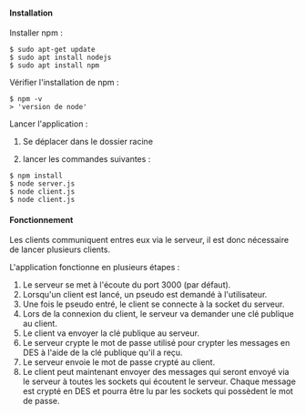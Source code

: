 #### Installation

Installer npm :

```
$ sudo apt-get update
$ sudo apt install nodejs
$ sudo apt install npm
```

Vérifier l'installation de npm :

```
$ npm -v
> 'version de node'
```

Lancer l'application :

1. Se déplacer dans le dossier racine

2. lancer les commandes suivantes :

```
$ npm install
$ node server.js
$ node client.js
$ node client.js
```

#### Fonctionnement

Les clients communiquent entres eux via le serveur, il est donc nécessaire de lancer plusieurs clients.

L'application fonctionne en plusieurs étapes :

1. Le serveur se met à l'écoute du port 3000 (par défaut).
2. Lorsqu'un client est lancé, un pseudo est demandé à l'utilisateur.
3. Une fois le pseudo entré, le client se connecte à la socket du serveur.
4. Lors de la connexion du client, le serveur va demander une clé publique au client.
5. Le client va envoyer la clé publique au serveur.
6. Le serveur crypte le mot de passe utilisé pour crypter les messages en DES à l'aide de la clé publique qu'il a reçu.
7. Le serveur envoie le mot de passe crypté au client.
8. Le client peut maintenant envoyer des messages qui seront envoyé via le serveur à toutes les sockets qui écoutent le serveur. Chaque message est crypté en DES et pourra être lu par les sockets qui possèdent le mot de passe.
